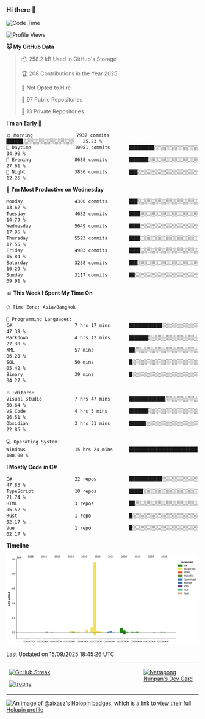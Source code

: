 ### Hi there 👋

<!--START_SECTION:waka-->
![Code Time](http://img.shields.io/badge/Code%20Time-2%2C571%20hrs%2017%20mins-blue)

![Profile Views](http://img.shields.io/badge/Profile%20Views-0-blue)

**🐱 My GitHub Data** 

> 📦 258.2 kB Used in GitHub's Storage 
 > 
> 🏆 208 Contributions in the Year 2025
 > 
> 🚫 Not Opted to Hire
 > 
> 📜 97 Public Repositories 
 > 
> 🔑 13 Private Repositories 
 > 
**I'm an Early 🐤** 

```text
🌞 Morning                7937 commits        ██████░░░░░░░░░░░░░░░░░░░   25.23 % 
🌆 Daytime                10981 commits       █████████░░░░░░░░░░░░░░░░   34.90 % 
🌃 Evening                8688 commits        ███████░░░░░░░░░░░░░░░░░░   27.61 % 
🌙 Night                  3856 commits        ███░░░░░░░░░░░░░░░░░░░░░░   12.26 % 
```
📅 **I'm Most Productive on Wednesday** 

```text
Monday                   4300 commits        ███░░░░░░░░░░░░░░░░░░░░░░   13.67 % 
Tuesday                  4652 commits        ████░░░░░░░░░░░░░░░░░░░░░   14.79 % 
Wednesday                5649 commits        ████░░░░░░░░░░░░░░░░░░░░░   17.95 % 
Thursday                 5523 commits        ████░░░░░░░░░░░░░░░░░░░░░   17.55 % 
Friday                   4983 commits        ████░░░░░░░░░░░░░░░░░░░░░   15.84 % 
Saturday                 3238 commits        ███░░░░░░░░░░░░░░░░░░░░░░   10.29 % 
Sunday                   3117 commits        ██░░░░░░░░░░░░░░░░░░░░░░░   09.91 % 
```


📊 **This Week I Spent My Time On** 

```text
🕑︎ Time Zone: Asia/Bangkok

💬 Programming Languages: 
C#                       7 hrs 17 mins       ████████████░░░░░░░░░░░░░   47.39 % 
Markdown                 4 hrs 12 mins       ███████░░░░░░░░░░░░░░░░░░   27.30 % 
XML                      57 mins             ██░░░░░░░░░░░░░░░░░░░░░░░   06.20 % 
SQL                      50 mins             █░░░░░░░░░░░░░░░░░░░░░░░░   05.42 % 
Binary                   39 mins             █░░░░░░░░░░░░░░░░░░░░░░░░   04.27 % 

🔥 Editors: 
Visual Studio            7 hrs 47 mins       █████████████░░░░░░░░░░░░   50.64 % 
VS Code                  4 hrs 5 mins        ███████░░░░░░░░░░░░░░░░░░   26.51 % 
Obsidian                 3 hrs 31 mins       ██████░░░░░░░░░░░░░░░░░░░   22.85 % 

💻 Operating System: 
Windows                  15 hrs 24 mins      █████████████████████████   100.00 % 
```

**I Mostly Code in C#** 

```text
C#                       22 repos            ████████████░░░░░░░░░░░░░   47.83 % 
TypeScript               10 repos            █████░░░░░░░░░░░░░░░░░░░░   21.74 % 
HTML                     3 repos             ██░░░░░░░░░░░░░░░░░░░░░░░   06.52 % 
Rust                     1 repo              █░░░░░░░░░░░░░░░░░░░░░░░░   02.17 % 
Vue                      1 repo              █░░░░░░░░░░░░░░░░░░░░░░░░   02.17 % 
```



**Timeline**

![Lines of Code chart](https://raw.githubusercontent.com/aixasz/aixasz/main/assets/bar_graph.png)


 Last Updated on 15/09/2025 18:45:26 UTC
<!--END_SECTION:waka-->

<table>
<tr>
<td width="70%" valign="top">
 
 [![GitHub Streak](http://github-readme-streak-stats.herokuapp.com?user=aixasz&theme=github-dark&hide_border=true&date_format=%5BY%20%5DM%20j)](https://git.io/streak-stats)

 [![trophy](https://github-profile-trophy.vercel.app/?username=aixasz&theme=onedark)](https://github.com/ryo-ma/github-profile-trophy)
 </td>
<td width="30%" valign="top">
 
<a href="https://app.daily.dev/aixasz"><img src="https://api.daily.dev/devcards/403207936e6547c9a85ea449e9f3abe8.png?r=re8" alt="Nattapong Nunpan's Dev Card"/></a>

 </td>
</tr>
</table>

[![An image of @aixasz's Holopin badges, which is a link to view their full Holopin profile](https://holopin.me/aixasz)](https://holopin.io/@aixasz)
 
